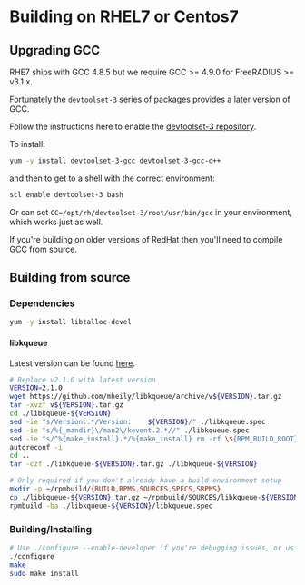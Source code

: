 # Building on RHEL7 or Centos7
## Upgrading GCC

RHE7 ships with GCC 4.8.5 but we require GCC >= 4.9.0 for FreeRADIUS >= v3.1.x.

Fortunately the ``devtoolset-3`` series of packages provides a later version of GCC.

Follow the instructions here to enable the [devtoolset-3 repository](https://www.softwarecollections.org/en/scls/rhscl/devtoolset-3/).

To install:

```bash
yum -y install devtoolset-3-gcc devtoolset-3-gcc-c++
```

and then to get to a shell with the correct environment:

```bash
scl enable devtoolset-3 bash
```

Or can set ``CC=/opt/rh/devtoolset-3/root/usr/bin/gcc`` in your environment, which works just as well.

If you're building on older versions of RedHat then you'll need to compile GCC from source.

## Building from source
### Dependencies

```bash
yum -y install libtalloc-devel
```

#### libkqueue
Latest version can be found [here](https://github.com/mheily/libkqueue/releases).

```bash
# Replace v2.1.0 with latest version
VERSION=2.1.0
wget https://github.com/mheily/libkqueue/archive/v${VERSION}.tar.gz
tar -xvzf v${VERSION}.tar.gz
cd ./libkqueue-${VERSION}
sed -ie "s/Version:.*/Version:    ${VERSION}/" ./libkqueue.spec
sed -ie "s/%{_mandir}\/man2\/kevent.2.*//" ./libkqueue.spec
sed -ie "s/^%{make_install}.*/%{make_install} rm -rf \${RPM_BUILD_ROOT}\/%{_libdir}\/*.a \&\& rm -rf \${RPM_BUILD_ROOT}\/%{_libdir}\/*.la/" ./libkqueue.spec
autoreconf -i
cd ..
tar -czf ./libkqueue-${VERSION}.tar.gz ./libkqueue-${VERSION}

# Only required if you don't already have a build environment setup
mkdir -p ~/rpmbuild/{BUILD,RPMS,SOURCES,SPECS,SRPMS}
cp ./libkqueue-${VERSION}.tar.gz ~/rpmbuild/SOURCES/libkqueue-${VERSION}.tar.gz
rpmbuild -ba ./libkqueue-${VERSION}/libkqueue.spec
```

### Building/Installing

```bash
# Use ./configure --enable-developer if you're debugging issues, or using unstable code.
./configure
make
sudo make install
```
